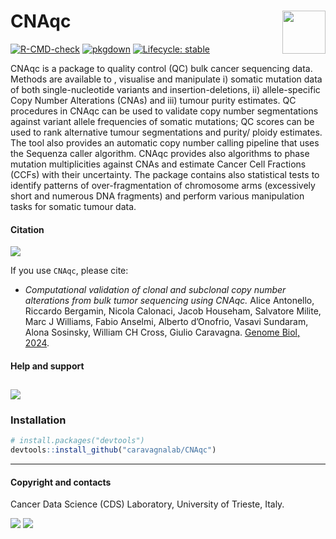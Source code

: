 
# CNAqc <a href="caravagnalab.github.io/CNAqc"><img src="logo.png" align="right" height="69" /></a>

<!-- badges: start -->

[![R-CMD-check](https://github.com/caravagnalab/CNAqc/workflows/R-CMD-check/badge.svg)](https://github.com/caravagnalab/CNAqc/actions)
[![pkgdown](https://github.com/caravagnalab/CNAqc/actions/workflows/pkgdown.yaml/badge.svg)](https://github.com/caravagnalab/CNAqc/actions/workflows/pkgdown.yaml)
[![Lifecycle:
stable](https://img.shields.io/badge/lifecycle-stable-green.svg)](https://www.tidyverse.org/lifecycle/#stable)
<!-- badges: end -->

CNAqc is a package to quality control (QC) bulk cancer sequencing data.
Methods are available to , visualise and manipulate i) somatic mutation
data of both single-nucleotide variants and insertion-deletions, ii)
allele-specific Copy Number Alterations (CNAs) and iii) tumour purity
estimates. QC procedures in CNAqc can be used to validate copy number
segmentations against variant allele frequencies of somatic mutations;
QC scores can be used to rank alternative tumour segmentations and
purity/ ploidy estimates. The tool also provides an automatic copy
number calling pipeline that uses the Sequenza caller algorithm. CNAqc
provides also algorithms to phase mutation multiplicities against CNAs
and estimate Cancer Cell Fractions (CCFs) with their uncertainty. The
package contains also statistical tests to identify patterns of
over-fragmentation of chromosome arms (excessively short and numerous
DNA fragments) and perform various manipulation tasks for somatic tumour
data.

#### Citation

[![](https://img.shields.io/badge/doi-10.1101/2021.02.13.429885-red.svg)](https://doi.org/10.1101/2021.02.13.429885)

If you use `CNAqc`, please cite:

-   *Computational validation of clonal and subclonal copy number alterations
    from bulk tumor sequencing using CNAqc.* Alice Antonello, Riccardo Bergamin,
    Nicola Calonaci, Jacob Househam, Salvatore Milite, Marc J Williams, Fabio Anselmi,
    Alberto d’Onofrio, Vasavi Sundaram, Alona Sosinsky, William CH Cross,
    Giulio Caravagna. [Genome Biol, 2024]([https://www.biorxiv.org/content/10.1101/2021.02.13.429885v3](https://doi.org/10.1186/s13059-024-03170-5)).

#### Help and support

## [![](https://img.shields.io/badge/GitHub%20Pages-https://caravagnalab.github.io/CNAqc/-yellow.svg)](https://caravagnalab.github.io/CNAqc)

### Installation

``` r
# install.packages("devtools")
devtools::install_github("caravagnalab/CNAqc")
```

------------------------------------------------------------------------

#### Copyright and contacts

Cancer Data Science (CDS) Laboratory, University of Trieste, Italy.

[![](https://img.shields.io/badge/CDS%20Lab%20Github-caravagnalab-seagreen.svg)](https://github.com/caravagnalab)
[![](https://img.shields.io/badge/CDS%20Lab%20webpage-https://www.caravagnalab.org/-red.svg)](https://www.caravagnalab.org/)

